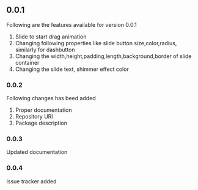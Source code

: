 ## 0.0.1

Following are the features available for version 0.0.1

1. Slide to start drag animation
2. Changing following properties like slide button size,color,radius, similarly for dashbutton
3. Changing the width,height,padding,length,background,border of slide container
4. Changing the slide text, shimmer effect color

### 0.0.2

Following changes has beed added

1. Proper documentation
2. Repository URl
3. Package description

### 0.0.3

Updated documentation

### 0.0.4

Issue tracker added

